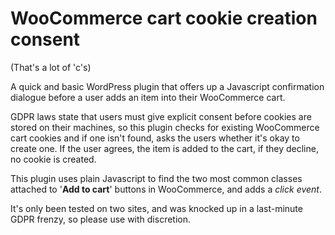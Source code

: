 # WooCommerce cart cookie creation consent
(That's a lot of 'c's)

A quick and basic WordPress plugin that offers up a Javascript confirmation dialogue before a user adds an item into their WooCommerce cart.

GDPR laws state that users must give explicit consent before cookies are stored on their machines, so this plugin checks for existing WooCommerce cart cookies and if one isn't found, asks the users whether it's okay to create one. If the user agrees, the item is added to the cart, if they decline, no cookie is created.

This plugin uses plain Javascript to find the two most common classes attached to '<b>Add to cart</b>' buttons in WooCommerce, and adds a <i>click event</i>.

It's only been tested on two sites, and was knocked up in a last-minute GDPR frenzy, so please use with discretion.
